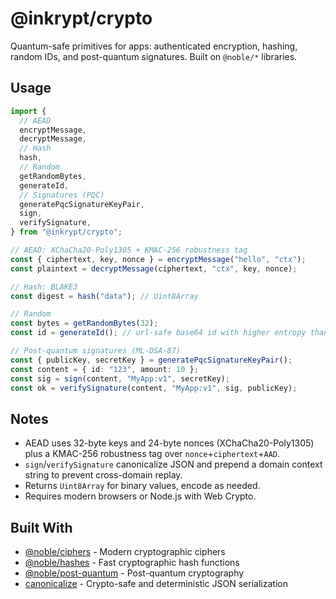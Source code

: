 # @inkrypt/crypto

Quantum-safe primitives for apps: authenticated encryption, hashing, random IDs, and post-quantum signatures. Built on `@noble/*` libraries.

## Usage

```ts
import {
  // AEAD
  encryptMessage,
  decryptMessage,
  // Hash
  hash,
  // Random
  getRandomBytes,
  generateId,
  // Signatures (PQC)
  generatePqcSignatureKeyPair,
  sign,
  verifySignature,
} from "@inkrypt/crypto";

// AEAD: XChaCha20-Poly1305 + KMAC-256 robustness tag
const { ciphertext, key, nonce } = encryptMessage("hello", "ctx");
const plaintext = decryptMessage(ciphertext, "ctx", key, nonce);

// Hash: BLAKE3
const digest = hash("data"); // Uint8Array

// Random
const bytes = getRandomBytes(32);
const id = generateId(); // url-safe base64 id with higher entropy than uuidv4 or uuidv7

// Post-quantum signatures (ML-DSA-87)
const { publicKey, secretKey } = generatePqcSignatureKeyPair();
const content = { id: "123", amount: 10 };
const sig = sign(content, "MyApp:v1", secretKey);
const ok = verifySignature(content, "MyApp:v1", sig, publicKey);
```

## Notes

- AEAD uses 32-byte keys and 24-byte nonces (XChaCha20-Poly1305) plus a KMAC-256 robustness tag over `nonce`+`ciphertext`+`AAD`.
- `sign`/`verifySignature` canonicalize JSON and prepend a domain context string to prevent cross-domain replay.
- Returns `Uint8Array` for binary values, encode as needed.
- Requires modern browsers or Node.js with Web Crypto.

## Built With

- [@noble/ciphers](https://github.com/paulmillr/ciphers) - Modern cryptographic ciphers
- [@noble/hashes](https://github.com/paulmillr/hashes) - Fast cryptographic hash functions
- [@noble/post-quantum](https://github.com/paulmillr/post-quantum) - Post-quantum cryptography
- [canonicalize](https://github.com/erdtman/canonicalize) - Crypto-safe and deterministic JSON serialization
